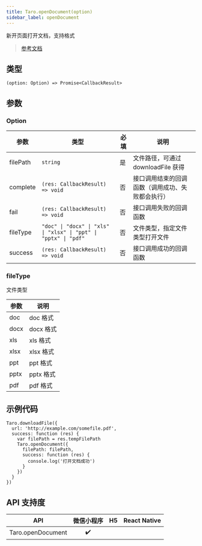 ```yaml
---
title: Taro.openDocument(option)
sidebar_label: openDocument
---
```


新开页面打开文档，支持格式

> [参考文档](https://developers.weixin.qq.com/miniprogram/dev/api/file/wx.openDocument.html)

## 类型

```tsx
(option: Option) => Promise<CallbackResult>
```

## 参数

### Option

<table>
  <thead>
    <tr>
      <th>参数</th>
      <th>类型</th>
      <th style={{ textAlign: "center"}}>必填</th>
      <th>说明</th>
    </tr>
  </thead>
  <tbody>
    <tr>
      <td>filePath</td>
      <td><code>string</code></td>
      <td style={{ textAlign: "center"}}>是</td>
      <td>文件路径，可通过 downloadFile 获得</td>
    </tr>
    <tr>
      <td>complete</td>
      <td><code>(res: CallbackResult) =&gt; void</code></td>
      <td style={{ textAlign: "center"}}>否</td>
      <td>接口调用结束的回调函数（调用成功、失败都会执行）</td>
    </tr>
    <tr>
      <td>fail</td>
      <td><code>(res: CallbackResult) =&gt; void</code></td>
      <td style={{ textAlign: "center"}}>否</td>
      <td>接口调用失败的回调函数</td>
    </tr>
    <tr>
      <td>fileType</td>
      <td><code>&quot;doc&quot; | &quot;docx&quot; | &quot;xls&quot; | &quot;xlsx&quot; | &quot;ppt&quot; | &quot;pptx&quot; | &quot;pdf&quot;</code></td>
      <td style={{ textAlign: "center"}}>否</td>
      <td>文件类型，指定文件类型打开文件</td>
    </tr>
    <tr>
      <td>success</td>
      <td><code>(res: CallbackResult) =&gt; void</code></td>
      <td style={{ textAlign: "center"}}>否</td>
      <td>接口调用成功的回调函数</td>
    </tr>
  </tbody>
</table>

### fileType

文件类型

<table>
  <thead>
    <tr>
      <th>参数</th>
      <th>说明</th>
    </tr>
  </thead>
  <tbody>
    <tr>
      <td>doc</td>
      <td>doc 格式</td>
    </tr>
    <tr>
      <td>docx</td>
      <td>docx 格式</td>
    </tr>
    <tr>
      <td>xls</td>
      <td>xls 格式</td>
    </tr>
    <tr>
      <td>xlsx</td>
      <td>xlsx 格式</td>
    </tr>
    <tr>
      <td>ppt</td>
      <td>ppt 格式</td>
    </tr>
    <tr>
      <td>pptx</td>
      <td>pptx 格式</td>
    </tr>
    <tr>
      <td>pdf</td>
      <td>pdf 格式</td>
    </tr>
  </tbody>
</table>

## 示例代码

```tsx
Taro.downloadFile({
  url: 'http://example.com/somefile.pdf',
  success: function (res) {
    var filePath = res.tempFilePath
    Taro.openDocument({
      filePath: filePath,
      success: function (res) {
        console.log('打开文档成功')
      }
    })
  }
})
```

## API 支持度

| API | 微信小程序 | H5 | React Native |
| :---: | :---: | :---: | :---: |
| Taro.openDocument | ✔️ |  |  |
